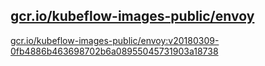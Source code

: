 
[gcr.io/kubeflow-images-public/envoy](https://hub.docker.com/r/anjia0532/kubeflow-images-public.envoy/tags/)
-----


[gcr.io/kubeflow-images-public/envoy:v20180309-0fb4886b463698702b6a08955045731903a18738](https://hub.docker.com/r/anjia0532/kubeflow-images-public.envoy/tags/)


